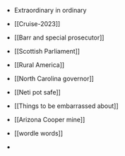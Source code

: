 - Extraordinary in ordinary
- [[Cruise-2023]]

- [[Barr and special prosecutor]]
- [[Scottish Parliament]]
- [[Rural America]]
- [[North Carolina governor]]
- [[Neti pot safe]]
- [[Things to be embarrassed about]]
- [[Arizona Cooper mine]]
- [[wordle words]] 
- 